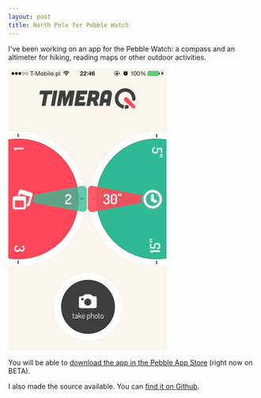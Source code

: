 ```yaml
---
layout: post
title: North Pole for Pebble Watch 
---
```


I've been working on an app for the Pebble Watch: a compass and an altimeter for hiking, reading maps or other outdoor activities.


![North Pole](/posts_images/2014-01-06-timera-00.jpeg)


You will be able to [download the app in the Pebble App Store](https://dev-portal.getpebble.com/applications/52b16d566c239f90a1000001) (right now on BETA).

I also made the source available. You can [find it on Github](https://github.com/iOSCowboy/NorthPole).
